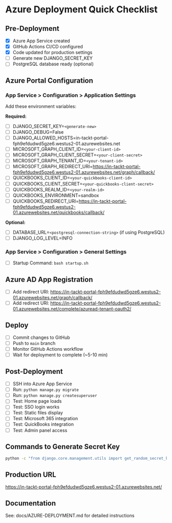 # Azure Deployment Quick Checklist

## Pre-Deployment
- [x] Azure App Service created
- [x] GitHub Actions CI/CD configured
- [x] Code updated for production settings
- [ ] Generate new DJANGO_SECRET_KEY
- [ ] PostgreSQL database ready (optional)

## Azure Portal Configuration

### App Service > Configuration > Application Settings
Add these environment variables:

**Required:**
- [ ] DJANGO_SECRET_KEY=`<generate-new>`
- [ ] DJANGO_DEBUG=False
- [ ] DJANGO_ALLOWED_HOSTS=in-tackt-portal-fph9efdudwd5gze6.westus2-01.azurewebsites.net
- [ ] MICROSOFT_GRAPH_CLIENT_ID=`<your-client-id>`
- [ ] MICROSOFT_GRAPH_CLIENT_SECRET=`<your-client-secret>`
- [ ] MICROSOFT_GRAPH_TENANT_ID=`<your-tenant-id>`
- [ ] MICROSOFT_GRAPH_REDIRECT_URI=https://in-tackt-portal-fph9efdudwd5gze6.westus2-01.azurewebsites.net/graph/callback/
- [ ] QUICKBOOKS_CLIENT_ID=`<your-quickbooks-client-id>`
- [ ] QUICKBOOKS_CLIENT_SECRET=`<your-quickbooks-client-secret>`
- [ ] QUICKBOOKS_REALM_ID=`<your-realm-id>`
- [ ] QUICKBOOKS_ENVIRONMENT=sandbox
- [ ] QUICKBOOKS_REDIRECT_URI=https://in-tackt-portal-fph9efdudwd5gze6.westus2-01.azurewebsites.net/quickbooks/callback/

**Optional:**
- [ ] DATABASE_URL=`<postgresql-connection-string>` (if using PostgreSQL)
- [ ] DJANGO_LOG_LEVEL=INFO

### App Service > Configuration > General Settings
- [ ] Startup Command: `bash startup.sh`

## Azure AD App Registration
- [ ] Add redirect URI: https://in-tackt-portal-fph9efdudwd5gze6.westus2-01.azurewebsites.net/graph/callback/
- [ ] Add redirect URI: https://in-tackt-portal-fph9efdudwd5gze6.westus2-01.azurewebsites.net/complete/azuread-tenant-oauth2/

## Deploy
- [ ] Commit changes to GitHub
- [ ] Push to `main` branch
- [ ] Monitor GitHub Actions workflow
- [ ] Wait for deployment to complete (~5-10 min)

## Post-Deployment
- [ ] SSH into Azure App Service
- [ ] Run: `python manage.py migrate`
- [ ] Run: `python manage.py createsuperuser`
- [ ] Test: Home page loads
- [ ] Test: SSO login works
- [ ] Test: Static files display
- [ ] Test: Microsoft 365 integration
- [ ] Test: QuickBooks integration
- [ ] Test: Admin panel access

## Commands to Generate Secret Key
```bash
python -c "from django.core.management.utils import get_random_secret_key; print(get_random_secret_key())"
```

## Production URL
https://in-tackt-portal-fph9efdudwd5gze6.westus2-01.azurewebsites.net/

## Documentation
See: docs/AZURE-DEPLOYMENT.md for detailed instructions
